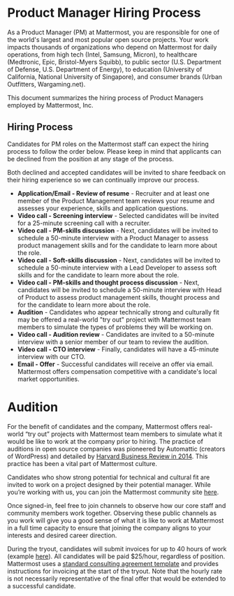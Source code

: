 # Product Manager Hiring Process

As a Product Manager (PM) at Mattermost, you are responsible for one of the world's largest and most popular open source projects. Your work impacts thousands of organizations who depend on Mattermost for daily operations, from high tech (Intel, Samsung, Micron), to healthcare (Medtronic, Epic, Bristol-Myers Squibb), to public sector (U.S. Department of Defense, U.S. Department of Energy), to education (University of California, National University of Singapore), and consumer brands (Urban Outfitters, Wargaming.net).

This document summarizes the hiring process of Product Managers employed by Mattermost, Inc.

## Hiring Process

Candidates for PM roles on the Mattermost staff can expect the hiring process to follow the order below. Please keep in mind that applicants can be declined from the position at any stage of the process.

Both declined and accepted candidates will be invited to share feedback on their hiring experience so we can continually improve our process.

  - **Application/Email - Review of resume** - Recruiter and at least one member of the Product Management team reviews your resume and assesses your experience, skills and application questions.
  - **Video call - Screening interview** - Selected candidates will be invited for a 25-minute screening call with a recruiter.
  - **Video call - PM-skills discussion** - Next, candidates will be invited to schedule a 50-minute interview with a Product Manager to assess product management skills and for the candidate to learn more about the role.
  - **Video call - Soft-skills discussion** - Next, candidates will be invited to schedule a 50-minute interview with a Lead Developer to assess soft skills and for the candidate to learn more about the role.
  - **Video call - PM-skills and thought process discussion** - Next, candidates will be invited to schedule a 50-minute interview with Head of Product to assess product management skills, thought process and for the candidate to learn more about the role.
  - **Audition** - Candidates who appear technically strong and culturally fit may be offered a real-world "try out" project with Mattermost team members to simulate the types of problems they will be working on.
  - **Video call - Audition review** - Candidates are invited to a 50-minute interview with a senior member of our team to review the audition.
  - **Video call - CTO interview** - Finally, candidates will have a 45-minute interview with our CTO.
  - **Email - Offer** - Successful candidates will receive an offer via email. Mattermost offers compensation competitive with a candidate's local market opportunities.

# Audition

For the benefit of candidates and the company, Mattermost offers real-world “try out” projects with Mattermost team members to simulate what it would be like to work at the company prior to hiring. The practice of auditions in open source companies was pioneered by Automattic (creators of WordPress) and detailed by [Harvard Business
Review in 2014](https://hbr.org/2014/04/the-ceo-of-automattic-on-holding-auditions-to-build-a-strong-team). This practice has been a vital part of Mattermost culture.

Candidates who show strong potential for technical and cultural fit are invited to work on a project designed by their potential manager. While you’re working with us, you can join the Mattermost community site [here](https://community.mattermost.com/core/).

Once signed-in, feel free to join channels to observe how our core staff and community members work together. Observing these public channels as you work will give you a good sense of what it is like to work at Mattermost in a full time capacity to ensure that joining the company aligns to your interests and desired career direction.

During the tryout, candidates will submit invoices for up to 40 hours of work (example [here](https://docs.google.com/spreadsheets/d/1Lx1f3nX64pJTJOttW_QoJwrfRekh0ISjmIwZ7_ePG1g/edit#gid=1)). All candidates will be paid $25/hour, regardless of position. Mattermost uses a [standard consulting agreement template](https://docs.google.com/document/d/1G4wFLq_wHHEDJ-hrv5Kmu022mFJgh3rJ4-glM0W6riI/edit?usp=sharing) and provides instructions for invoicing at the start of the tryout. Note that the hourly rate is not necessarily representative of the final offer that would be extended to a successful candidate.
